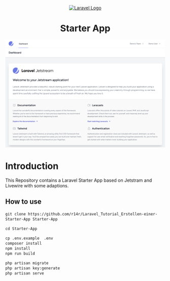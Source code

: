<p align="center"><a href="https://laravel.com" target="_blank"><img src="https://raw.githubusercontent.com/laravel/art/master/logo-lockup/5%20SVG/2%20CMYK/1%20Full%20Color/laravel-logolockup-cmyk-red.svg" width="400" alt="Laravel Logo"></a> <h1 align="center">Starter App</h1></p>


![Start-App](doc/laravel-startpage.png)

# Introduction

This Repository contains a Laravel Starter App based on Jetstram and Livewire with some adaptions.

## How to use


```
git clone https://github.com/r14r/Laravel_Tutorial_Erstellen-einer-Starter-App Starter-App
```

```
cd Starter-App
```

```
cp .env.example  .env
composer install
npm install
npm run build
```

```
php artisan migrate
php artisan key:generate
php artisan serve
```
